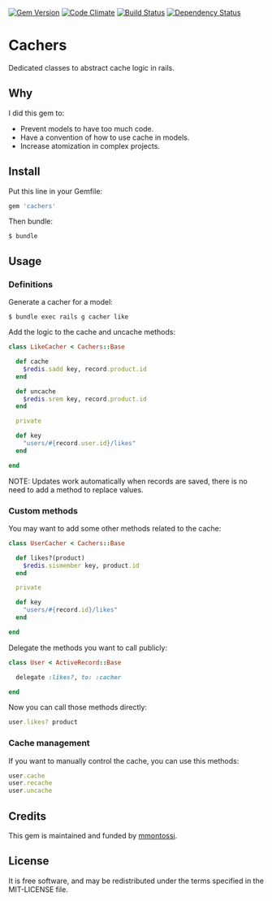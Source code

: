 [![Gem Version](https://badge.fury.io/rb/cachers.svg)](http://badge.fury.io/rb/cachers)
[![Code Climate](https://codeclimate.com/github/mmontossi/cachers/badges/gpa.svg)](https://codeclimate.com/github/mmontossi/cachers)
[![Build Status](https://travis-ci.org/mmontossi/cachers.svg)](https://travis-ci.org/mmontossi/cachers)
[![Dependency Status](https://gemnasium.com/mmontossi/cachers.svg)](https://gemnasium.com/mmontossi/cachers)

# Cachers

Dedicated classes to abstract cache logic in rails.

## Why

I did this gem to:

- Prevent models to have too much code.
- Have a convention of how to use cache in models.
- Increase atomization in complex projects.

## Install

Put this line in your Gemfile:
```ruby
gem 'cachers'
```

Then bundle:
```
$ bundle
```

## Usage

### Definitions

Generate a cacher for a model:
```
$ bundle exec rails g cacher like
```

Add the logic to the cache and uncache methods:
```ruby
class LikeCacher < Cachers::Base

  def cache
    $redis.sadd key, record.product.id
  end

  def uncache
    $redis.srem key, record.product.id
  end

  private

  def key
    "users/#{record.user.id}/likes"
  end

end
```

NOTE: Updates work automatically when records are saved, there is no need to add a method to replace values.

### Custom methods

You may want to add some other methods related to the cache:
```ruby
class UserCacher < Cachers::Base

  def likes?(product)
    $redis.sismember key, product.id
  end

  private

  def key
    "users/#{record.id}/likes"
  end

end
```

Delegate the methods you want to call publicly:
```ruby
class User < ActiveRecord::Base

  delegate :likes?, to: :cacher

end
```

Now you can call those methods directly:
```ruby
user.likes? product
```

### Cache management

If you want to manually control the cache, you can use this methods:
```ruby
user.cache
user.recache
user.uncache
```

## Credits

This gem is maintained and funded by [mmontossi](https://github.com/mmontossi).

## License

It is free software, and may be redistributed under the terms specified in the MIT-LICENSE file.
